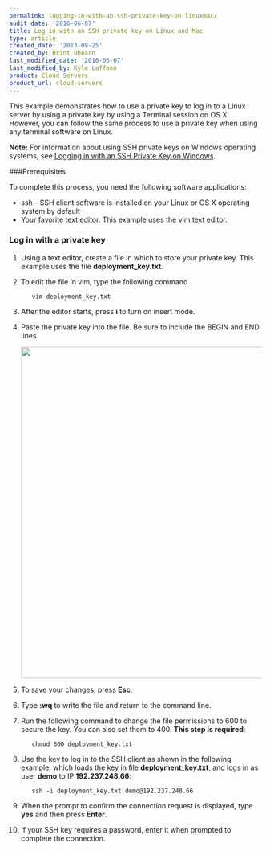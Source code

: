 ```yaml
---
permalink: logging-in-with-an-ssh-private-key-on-linuxmac/
audit_date: '2016-06-07'
title: Log in with an SSH private key on Linux and Mac
type: article
created_date: '2013-09-25'
created_by: Brint Ohearn
last_modified_date: '2016-06-07'
last_modified_by: Kyle Laffoon
product: Cloud Servers
product_url: cloud-servers
---
```


This example demonstrates how to use a private key to log in to a Linux
server by using a private key by using a Terminal session on OS X. However,
you can follow the same process to use a private key when using any
terminal software on Linux.

**Note:** For information about using SSH private keys on Windows operating systems, see [Logging in with an SSH Private Key on Windows](/how-to/logging-in-with-an-ssh-private-key-on-windows).

###Prerequisites

To complete this process, you need the following software applications:

 - ssh - SSH client software is installed on your Linux or OS X
    operating system by default
 - Your favorite text editor. This example uses the vim text editor.

### Log in with a private key

1. Using a text editor, create a file in which to store your private
key. This example uses the file **deployment_key.txt**.

2. To edit the file in vim, type the following command

          vim deployment_key.txt

3. After the editor starts, press **i** to turn on insert mode. 

4. Paste the private key into the file. Be sure to include the BEGIN and END lines.
        
     <img src="{% asset_path cloud-servers/logging-in-with-an-ssh-private-key-on-linuxmac/Linux2.png %}" width="764" height="660" />

5. To save your changes, press **Esc**. 

6. Type **:wq** to write the file and return to the command line.

7. Run the following command to change the file permissions to 600 to secure the key. You can also set them to 400.
**This step is required**:

          chmod 600 deployment_key.txt

8. Use the key to log in to the SSH client as shown in the following example, which loads the key in file **deployment\_key.txt**, and logs in as user **demo**,to IP **192.237.248.66**:

          ssh -i deployment_key.txt demo@192.237.248.66

9. When the prompt to confirm the connection request is displayed, type **yes** and then press **Enter**. 

10. If your SSH key requires a password, enter it when prompted to complete the connection.


<script type="application/ld+json">
  {
   "@context": "http://schema.org/",
   "@type": "HowTo",
   "name":"Log in with an SSH private key on Linux and Mac",
   "description": "This example demonstrates how to use a private key to log in to a Linux server by using a private key by using a Terminal session on OS X. However, you can follow the same process to use a private key when using any terminal software on Linux.",
   "step": [
   	{
   	"@type": "HowToSection",
   	"name": "Create a file with your private key",
       "position": "1",
   	"itemListElement": "Using a text editor, create a new file and store your private key in it."
   	},{
    "@type": "HowToSection",
   	"name": "Change the file permissions",
       "position": "2",
   	"itemListElement": "Run the chmod 600 deployment_key.txt command to change the file permissions to 600 to secure the key."
    },{
   	"@type": "HowToSection",
   	"name": "Log in to the SSH client",
       "position": "3",
   	"itemListElement": "Use the key to log in to the SSH client."
    },{
   	"@type": "HowToSection",
   	"name": "Confirm connection",
       "position": "4",
   	"itemListElement": "When the prompt to confirm the connection request is displayed, type yes and then press Enter."
    },{
   	"@type": "HowToSection",
   	"name": "Complete connection",
       "position": "5",
   	"itemListElement": "If your SSH key requires a password, enter it when prompted to complete the connection."
   }]}
</script>
